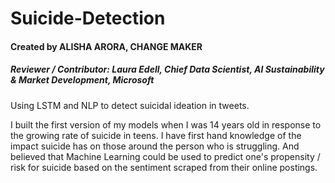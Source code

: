 # Suicide-Detection
#### Created by ALISHA ARORA, CHANGE MAKER 
##### Reviewer / Contributor: Laura Edell, Chief Data Scientist, AI Sustainability & Market Development, Microsoft

Using LSTM and NLP to detect suicidal ideation in tweets. 

<Alisha please edit using your words> I built the first version of my models when I was 14 years old in response to the growing rate of suicide in teens. I have first hand knowledge of the impact suicide has on those around the person who is struggling. And believed that Machine Learning could be used to predict one's propensity / risk for suicide based on the sentiment scraped from their online postings. 

